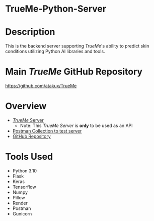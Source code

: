 # TrueMe-Python-Server

# Description
This is the backend server supporting *TrueMe*'s ability to predict skin conditions utilizing Python AI libraries and tools.

# Main *TrueMe* GitHub Repository
https://github.com/atakux/TrueMe

# Overview
- [*TrueMe* Server](https://trueme-python-server.onrender.com/predict)
    - Note: This *TrueMe Server* is **only** to be used as an API
- [Postman Collection to test server](https://the-horsemen.postman.co/workspace/My-Workspace~bfca65e6-75c0-4ac0-b44e-f55ea06eec3e/collection/33597264-c83981eb-b335-4176-acae-c66a72272775?action=share&creator=33597264)
- [GitHub Repository](https://github.com/atakux/TrueMe-Python-Server)

# Tools Used
- Python 3.10
- Flask
- Keras
- Tensorflow
- Numpy
- Pillow
- Render
- Postman
- Gunicorn
